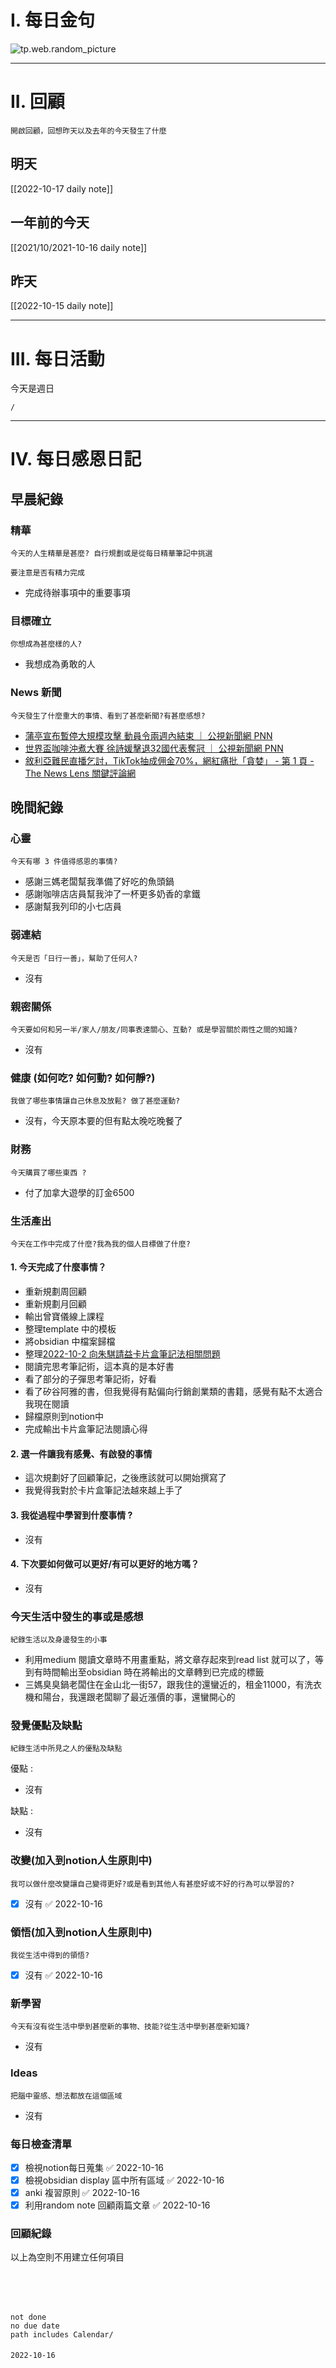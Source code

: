 # I. 每日金句
![tp.web.random_picture](https://images.unsplash.com/photo-1663953009099-a83b8c8d065b?crop=entropy&cs=tinysrgb&fit=crop&fm=jpg&h=1080&ixid=MnwxfDB8MXxyYW5kb218MHx8fHx8fHx8MTY2NTg4Nzk0NA&ixlib=rb-1.2.1&q=80&w=1920) 

---

# II. 回顧
```note-brown
開啟回顧，回想昨天以及去年的今天發生了什麼
```

## 明天
[[2022-10-17 daily note]]

## 一年前的今天
[[2021/10/2021-10-16 daily note]]

## 昨天
[[2022-10-15 daily note]] 


---
# III. 每日活動
今天是週日
```ActivityHistory
/

```

---
# IV. 每日感恩日記
## 早晨紀錄
### 精華
```note-brown
今天的人生精華是甚麼? 自行規劃或是從每日精華筆記中挑選
```
```note-red
要注意是否有精力完成
```
- 完成待辦事項中的重要事項

### 目標確立
```note-brown
你想成為甚麼樣的人?
```
- 我想成為勇敢的人

### News 新聞
```note-brown
今天發生了什麼重大的事情、看到了甚麼新聞?有甚麼感想?
```
- [蒲亭宣布暫停大規模攻擊 動員令兩週內結束 ｜ 公視新聞網 PNN](https://news.pts.org.tw/article/604665)
- [世界盃咖啡沖煮大賽 徐詩媛擊退32國代表奪冠 ｜ 公視新聞網 PNN](https://news.pts.org.tw/article/604463)
- [敘利亞難民直播乞討，TikTok抽成佣金70%，網紅痛批「貪婪」 - 第 1 頁 - The News Lens 關鍵評論網](https://www.thenewslens.com/article/174774)

## 晚間紀錄
### 心靈
```note-brown
今天有哪 3 件值得感恩的事情?
```
- 感謝三媽老闆幫我準備了好吃的魚頭鍋
- 感謝咖啡店店員幫我沖了一杯更多奶香的拿鐵
- 感謝幫我列印的小七店員

### 弱連結
```note-brown
今天是否「日行一善」，幫助了任何人?
```
- 沒有

### 親密關係
```note-brown
今天要如何和另一半/家人/朋友/同事表達關心、互動? 或是學習關於兩性之間的知識?
```
- 沒有

### 健康 (如何吃? 如何動? 如何靜?)
```note-brown
我做了哪些事情讓自己休息及放鬆? 做了甚麼運動?
```
- 沒有，今天原本要的但有點太晚吃晚餐了

### 財務
```note-brown
今天購買了哪些東西 ?
```
- 付了加拿大遊學的訂金6500

### 生活產出
```note-brown
今天在工作中完成了什麼?我為我的個人目標做了什麼?
```
#### 1. 今天完成了什麼事情？ 
- 重新規劃周回顧
- 重新規劃月回顧
- 輸出曾寶儀線上課程
- 整理template 中的模板
- 將obsidian 中檔案歸檔
- 整理[2022-10-2 向朱騏請益卡片盒筆記法相關問題](2022-10-2%20向朱騏請益卡片盒筆記法相關問題.md)
- 閱讀完思考筆記術，這本真的是本好書
- 看了部分的子彈思考筆記術，好看
- 看了矽谷阿雅的書，但我覺得有點偏向行銷創業類的書籍，感覺有點不太適合我現在閱讀
- 歸檔原則到notion中
- 完成輸出卡片盒筆記法閱讀心得

#### 2. 選一件讓我有感覺、有啟發的事情 
- 這次規劃好了回顧筆記，之後應該就可以開始撰寫了
- 我覺得我對於卡片盒筆記法越來越上手了

#### 3. 我從過程中學習到什麼事情 ? 
- 沒有

#### 4. 下次要如何做可以更好/有可以更好的地方嗎？
- 沒有

### 今天生活中發生的事或是感想
```note-brown
紀錄生活以及身邊發生的小事
```
- 利用medium 閱讀文章時不用畫重點，將文章存起來到read list 就可以了，等到有時間輸出至obsidian 時在將輸出的文章轉到已完成的標籤
- 三媽臭臭鍋老闆住在金山北一街57，跟我住的還蠻近的，租金11000，有洗衣機和陽台，我還跟老闆聊了最近漲價的事，還蠻開心的

### 發覺優點及缺點
```note-brown
紀錄生活中所見之人的優點及缺點
```
優點 : 
- 沒有

缺點 : 
- 沒有

### 改變(加入到notion人生原則中)
```note-brown
我可以做什麼改變讓自己變得更好?或是看到其他人有甚麼好或不好的行為可以學習的?
```
- [x] 沒有 ✅ 2022-10-16

### 領悟(加入到notion人生原則中)
```note-brown
我從生活中得到的領悟?
```
- [x] 沒有 ✅ 2022-10-16

### 新學習
```note-brown
今天有沒有從生活中學到甚麼新的事物、技能?從生活中學到甚麼新知識?
```
- 沒有

### Ideas
```note-brown
把腦中靈感、想法都放在這個區域
```
- 沒有

### 每日檢查清單
- [x] 檢視notion每日蒐集 ✅ 2022-10-16
- [x] 檢視obsidian display 區中所有區域 ✅ 2022-10-16
- [x] anki 複習原則 ✅ 2022-10-16
- [x] 利用random note 回顧兩篇文章 ✅ 2022-10-16
 
### 回顧紀錄

以上為空則不用建立任何項目


###  
```
 
```

###  
#### 
```

```
#### 
```
not done
no due date
path includes Calendar/

```

#### 

```
2022-10-16
```

